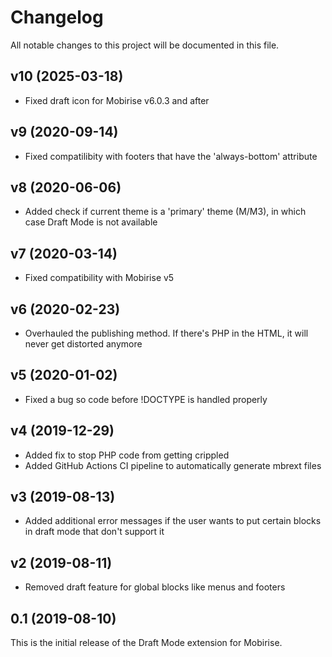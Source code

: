 # Changelog

All notable changes to this project will be documented in this file.

## v10 (2025-03-18)

- Fixed draft icon for Mobirise v6.0.3 and after

## v9 (2020-09-14)

- Fixed compatilibity with footers that have the 'always-bottom' attribute

## v8 (2020-06-06)

- Added check if current theme is a 'primary' theme (M/M3), in which case Draft Mode is not available

## v7 (2020-03-14)

- Fixed compatibility with Mobirise v5

## v6 (2020-02-23)

- Overhauled the publishing method. If there's PHP in the HTML, it will never get distorted anymore

## v5 (2020-01-02)

- Fixed a bug so code before !DOCTYPE is handled properly

## v4 (2019-12-29)

- Added fix to stop PHP code from getting crippled
- Added GitHub Actions CI pipeline to automatically generate mbrext files

## v3 (2019-08-13)

- Added additional error messages if the user wants to put certain blocks in draft mode that don't support it

## v2 (2019-08-11)

- Removed draft feature for global blocks like menus and footers

## 0.1 (2019-08-10)

This is the initial release of the Draft Mode extension for Mobirise.